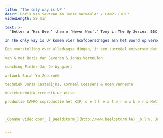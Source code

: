 ```yaml
---
title: "The only way is UP "
descr: Boris Van Severen en Jonas Vermeulen / CAMPO (2017) 
videoLength: 59 min

text: >-
  “Better a ‘Has Been’ than a ‘Never Was’.” Tony in The Up Series, BBC

In The only way is UP komen vier hoofdpersonages aan het woord op verschillende sleutelmomenten in hun leven: als kind, puber, jongvolwassene, dertiger, veertiger en vijftiger. Hoezeer verandert je houding tegenover bepaalde thema’s naarmate je ouder wordt? In hoeverre is de manier waarop je in het leven staat al van jongs af aan bepaald? Is er een manier om ouder worden niet langer als een eliminatie van mogelijkheden te beschouwen, maar als iets om naar uit te kijken?

Een voorstelling over alledaagse dingen, in een surreëel universum dat alles wegheeft van een langgerekte lsd-trip. Na hun felgesmaakte debuut The Great Downhill Journey of Little Tommy, laten Boris Van Severen en Jonas Vermeulen de zelfgeschreven soundtrack van deze voorstelling dit keer niet door een rockband brengen, maar door twee dj booths die live muziek én (neon-)quotes tegen elkaar op samplen. Een elektro-opera, zo u wil, geïnspireerd door o.m. The Up Series (BBC).

van & met Boris Van Severen & Jonas Vermeulen

coaching Pieter-Jan De Wyngaert

artwork Sarah Yu Zeebroek

techniek Jonas Castelijns, Korneel Coessens & Koen Vanneste

muziektechniek Frederik De Witte

productie CAMPO coproductie het KIP, d e t h e a t e r m a k e r & Het Theaterfestival met de steun van de Vlaamse Gemeenschap

‍

_Opname video door_ [_Beeldstorm_](http://www.beeldstorm.be) _o.l.v. Jan Bosteels_  

‍
---
```

